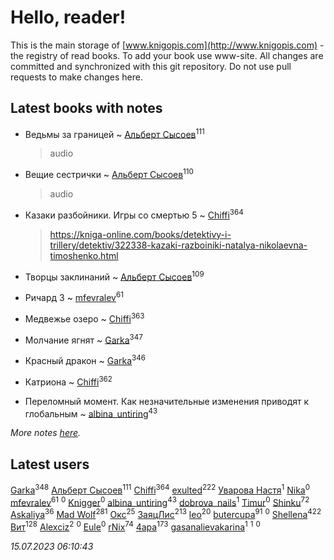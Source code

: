 # Hello, reader!
This is the main storage of [www.knigopis.com](http://www.knigopis.com) - the registry of read books.
To add your book use www-site. All changes are committed and synchronized with this git repository.
Do not use pull requests to make changes here.


## Latest books with notes
* Ведьмы за границей ~ [Альберт Сысоев](users/474/47446642-vkontakte)<sup>111</sup>
    > audio

* Вещие сестрички ~ [Альберт Сысоев](users/474/47446642-vkontakte)<sup>110</sup>
    > audio

* Казаки разбойники. Игры со смертью 5 ~ [Chiffi](users/105/105831994080785626680-google)<sup>364</sup>
    > https://kniga-online.com/books/detektivy-i-trillery/detektiv/322338-kazaki-razboiniki-natalya-nikolaevna-timoshenko.html

* Творцы заклинаний ~ [Альберт Сысоев](users/474/47446642-vkontakte)<sup>109</sup>

* Ричард 3 ~ [mfevralev](users/140/140966150-vkontakte)<sup>61</sup>

* Медвежье озеро ~ [Chiffi](users/105/105831994080785626680-google)<sup>363</sup>

* Молчание ягнят ~ [Garka](users/115/115753719718250012620-google)<sup>347</sup>

* Красный дракон ~ [Garka](users/115/115753719718250012620-google)<sup>346</sup>

* Катриона ~ [Chiffi](users/105/105831994080785626680-google)<sup>362</sup>

* Переломный момент. Как незначительные изменения приводят к глобальным ~ [albina_untiring](users/257/2579695-vkontakte)<sup>43</sup>


_More notes [here](latest_books_with_notes.md)._


## Latest users
[Garka](users/115/115753719718250012620-google)<sup>348</sup> 
[Альберт Сысоев](users/474/47446642-vkontakte)<sup>111</sup> 
[Chiffi](users/105/105831994080785626680-google)<sup>364</sup> 
[exulted](users/100/100599204551896265722-google)<sup>222</sup> 
[Уварова Настя](users/720/720637983-vkontakte)<sup>1</sup> 
[Nika](users/112/112175696674200715149-google)<sup>0</sup> 
[mfevralev](users/140/140966150-vkontakte)<sup>61</sup> 
[](users/101/101637604397474908542-google)<sup>0</sup> 
[Knigger](users/762/762419130-vkontakte)<sup>0</sup> 
[albina_untiring](users/257/2579695-vkontakte)<sup>43</sup> 
[dobrova_nails](users/606/6069210-vkontakte)<sup>1</sup> 
[Timur](users/107/107645396695684639157-google)<sup>0</sup> 
[Shinku](users/109/109176126475581739292-google)<sup>72</sup> 
[Askaliya](users/326/326783541-vkontakte)<sup>36</sup> 
[Mad Wolf](users/947/94738840-vkontakte)<sup>281</sup> 
[Окс](users/102/102536471289425216982-google)<sup>25</sup> 
[ЗаяцЛис](users/112/112388384595246311466-google)<sup>213</sup> 
[leo](users/106/106915386474260202605-google)<sup>20</sup> 
[butercupa](users/193/193697993-vkontakte)<sup>91</sup> 
[](users/113/113891504788165801147-google)<sup>0</sup> 
[Shellena](users/134/13413591548892934957-mailru)<sup>422</sup> 
[Вит](users/300/300273923-vkontakte)<sup>128</sup> 
[Alexciz](users/104/104402554069177138887-google)<sup>2</sup> 
[](users/106/106998138906207539605-google)<sup>0</sup> 
[Eule](users/111/111792174175954051826-google)<sup>0</sup> 
[rNix](users/227/22742452-yandex)<sup>74</sup> 
[4apa](users/117/117392596378069249667-google)<sup>173</sup> 
[gasanalievakarina](users/563/563255998-yandex)<sup>1</sup> 
[](users/111/111615427149312226167-google)<sup>1</sup> 
[](users/338/3387454224572547166-mailru)<sup>0</sup> 


_15.07.2023 06:10:43_

